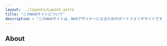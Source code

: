 ```yaml
---
layout: ../layouts/Layout.astro
title: "このWebサイトについて"
description : "このWebサイトは、Webデザイナーになるためのポートフォリオサイトです。"
---
```


## About
